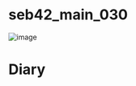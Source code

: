 # seb42_main_030
![image](https://user-images.githubusercontent.com/115981614/224237598-0e2f2dfc-c96f-4408-a5eb-e960776aead9.png)
# Diary
